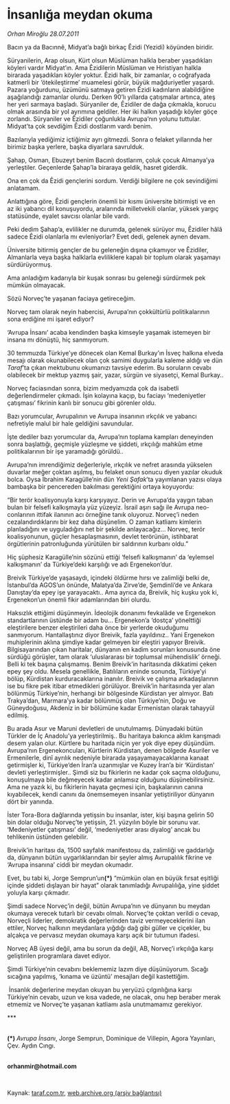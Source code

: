 # İnsanlığa meydan okuma

*Orhan Miroğlu 28.07.2011*

<div class="yazi"><p>Bacın ya da Bacınnê, Midyat’a bağlı birkaç Êzidi (Yezidi) köyünden biridir.</p>
<p>Süryanilerin, Arap olsun, Kürt olsun Müslüman halkla beraber yaşadıkları köyleri vardır Midyat’ın. Ama Êzidilerin Müslüman ve Hıristiyan halkla birarada yaşadıkları köyler yoktur. Êzidi halk, bir zamanlar, o coğrafyada katmerli bir ‘ötekileştirme’ muamelesi görür, büyük mağduriyetler yaşardı. Pazara yoğurdunu, üzümünü satmaya getiren Êzidi kadınların alabildiğine aşağılandığı zamanlar olurdu. Derken 90’lı yıllarda çatışmalar artınca, ateş her yeri sarmaya başladı. Süryaniler de, Êzidiler de dağa çıkmakla, korucu olmak arasında bir yol ayrımına geldiler. Her iki halkın yaşadığı köyler göçe zorlandı. Süryaniler ve Êzidiler çoğunlukla Avrupa’nın yolunu tuttular. Midyat’ta çok sevdiğim Êzidi dostlarım vardı benim. </p>
<p>Bazılarıyla yediğimiz içtiğimiz ayrı gitmezdi. Sonra o felaket yıllarında her birimiz başka yerlere, başka diyarlara savrulduk. </p>
<p>Şahap, Osman, Ebuzeyt benim Bacınlı dostlarım, çoluk çocuk Almanya’ya yerleştiler. Geçenlerde Şahap’la biraraya geldik, hasret giderdik.</p>
<p>Ona en çok da Êzidi gençlerini sordum. Verdiği bilgilere ne çok sevindiğimi anlatamam.</p>
<p>Anlattığına göre, Êzidi gençlerin önemli bir kısmı üniversite bitirmişti ve en az iki yabancı dil konuşuyordu, aralarında milletvekili olanlar, yüksek yargıç statüsünde, eyalet savcısı olanlar bile vardı. </p>
<p>Peki dedim Şahap’a, evlilikler ne durumda, gelenek sürüyor mu, Êzidiler hâlâ sadece Êzidi olanlarla mı evleniyorlar? Evet dedi, gelenek aynen devam. </p>
<p>Üniversite bitirmiş gençler de bu geleneğin dışına çıkamıyor ve Êzidiler, Almanlarla veya başka halklarla evliliklere kapalı bir toplum olarak yaşamayı sürdürüyormuş.</p>
<p>Ama anladığım kadarıyla bir kuşak sonrası bu geleneği sürdürmek pek mümkün olmayacak.</p>
<p>Sözü Norveç’te yaşanan faciaya getireceğim. </p>
<p>Norveç tam olarak neyin habercisi, Avrupa’nın çokkültürlü politikalarının sona erdiğine mi işaret ediyor?</p>
<p>‘Avrupa İnsanı’ acaba kendinden başka kimseyle yaşamak istemeyen bir insana mı dönüştü, hiç sanmıyorum.</p>
<p>30 temmuzda Türkiye’ye dönecek olan Kemal Burkay’ın İsveç halkına elveda mesajı olarak okunabilecek olan çok samimi duygularla kaleme aldığı ve dün <i>Taraf</i>’ta çıkan mektubunu okumanızı tavsiye ederim. Bu soruların cevabı olabilecek bir mektup yazmış şair, yazar, sürgün ve siyasetçi, Kemal Burkay..</p>
<p>Norveç faciasından sonra, bizim medyamızda çok da isabetli değerlendirmeler çıkmadı. İşin kolayına kaçıp, bu faciayı ‘medeniyetler çatışması’ fikrinin kanlı bir sonucu gibi görenler oldu.</p>
<p>Bazı yorumcular, Avrupalının ve Avrupa insanının ırkçılık ve yabancı nefretiyle malul bir hale geldiğini savundular. </p>
<p>İşte dediler bazı yorumcular da, Avrupa’nın toplama kampları deneyinden sonra başlattığı, geçmişle yüzleşme ve şiddeti, ırkçılığı mahkûm etme politikalarının bir işe yaramadığı görüldü..</p>
<p>Avrupa’nın imrendiğimiz değerleriyle, ırkçılık ve nefret arasında yükselen duvarlar meğer çoktan aşılmış, bu felaket onun sonucu diyen yazılar okuduk bolca. Oysa İbrahim Karagülle’nin dün <i>Yeni Şafak</i>’ta yayımlanan yazısı olaya bambaşka bir pencereden bakılması gerektiğini ortaya koyuyordu: </p>
<p>“Bir terör koalisyonuyla karşı karşıyayız. Derin ve Avrupa’da yaygın taban bulan bir felsefi kalkışmayla yüz yüzeyiz. İsrail aşırı sağı ile Avrupa neo-conlarının ittifak ilanının acı örneğine tanık oluyoruz. Norveç’i neden cezalandırdıklarını bir kez daha düşünelim. O zaman katliamı kimlerin planladığını ve uyguladığını net bir şekilde anlayacağız... Norveç, terör koalisyonunun, güçler hesaplaşmasının, devlet terörünün, istihbarat örgütlerinin patronluğunda yürütülen bir saldırının kurbanı oldu.”</p>
<p>Hiç şüphesiz Karagülle’nin sözünü ettiği ‘felsefi kalkışmanın’ da ‘eylemsel kalkışmanın’ da Türkiye’deki karşılığı ve adı Ergenekon’dur. </p>
<p>Breivik Türkiye’de yaşasaydı, içindeki öldürme hırsı ve zalimliği belki de, İstanbul’da AGOS’un önünde, Malatya’da Zirve’de, Şemdinli’de ve Ankara Danıştay’da epey işe yarayacaktı.. Ama ayrıca da, Breivik, hiç kuşku yok ki, Ergenekon’un önemli fikir adamlarından biri olurdu. </p>
<p>Haksızlık ettiğimi düşünmeyin. İdeolojik donanımı fevkalâde ve Ergenekon standartlarının üstünde bir adam bu... Ergenekon’a ‘dostça’ yönelttiği eleştirilere benzer eleştirileri daha önce bir yerlerde okuduğumu sanmıyorum. Hantallaştınız diyor Breivik, fazla yayıldınız.. Yani Ergenekon muhiplerinin aklına şimdiye kadar gelmeyen bir eleştiri yapıyor Breivik. Bilgisayarından çıkan haritalar, dünyanın en kadim sorunları konusunda öne sürdüğü görüşler, tam olarak ‘uluslararası bir toplumsal mühendislik’ örneği. Belli ki tek başına çalışmamış. Benim Breivik’in haritasında dikkatimi çeken epey şey oldu. Mesela genellikle, Batılıların eninde sonunda, Türkiye’yi bölüp, Kürdistan kurduracaklarına inanılır. Breivik ve çalışma arkadaşlarının ise bu fikre pek itibar etmedikleri görülüyor. Breivik’in haritasında yer alan bölünmüş Türkiye’nin, herhangi bir bölgesinde Kürdistan yer almıyor. Batı Trakya’dan, Marmara’ya kadar bölünmüş olan Türkiye’nin, Doğu ve Güneydoğusu, Akdeniz in bir bölümüne kadar Ermenistan olarak tahayyül edilmiş. </p>
<p>Bu arada Asur ve Maruni devletleri de unutulmamış. Dünyadaki bütün Türkler de İç Anadolu’ya yerleştirilmiş.. Bu haritaya bakınca aklım karışmadı desem yalan olur. Kürtlere bu haritada niçin yer yok diye epey düşündüm. Avrupa’nın Ergenekoncuları, Kürtlerin Kürdistan, denen bölgede Asuriler ve Ermenilerle, dinî ayrılık nedeniyle birarada yaşayamayacaklarına kanaat getirmişler ki, Türkiye’den İran’a uzanmışlar ve Kuzey İran’a bir ‘Kürdistan’ devleti yerleştirmişler.. Şimdi siz bu fikirlerin ne kadar çok saçma olduğunu, konuşulmaya bile değmeyecek kadar anlamsız olduğunu düşünebilirsiniz. Ama ne yazık ki, bu fikirlerin hayata geçmesi için, başkalarının canına kıyabilecek, kendi canını da önemsemeyen insanlar yetiştiriliyor dünyanın dört bir yanında. </p>
<p>İster Tora-Bora dağlarında yetişsin bu insanlar, ister, kişi başına gelirin 50 bin dolar olduğu Norveç’te yetişsin, 21. yüzyılın böyle bir sorunu var. ‘Medeniyetler çatışması’ değil, ‘medeniyetler arası diyalog’ ancak bu tehlikenin üstünden gelebilir.</p>
<p>Breivik’in haritası da, 1500 sayfalık manifestosu da, zalimliği ve gaddarlığı da, dünyanın bütün uygarlıklarından bir şeyler almış Avrupalılık fikrine ve ‘Avrupa insanına’ ciddi bir meydan okumadır. </p>
<p>Evet, bu tabi ki, Jorge Semprun’un<b>(*)</b> “mümkün olan en büyük fırsat eşitliği içinde şiddeti dışlayan bir hayat” olarak tanımladığı Avrupalılığa, yine şiddet yoluyla karşı çıkmadır.</p>
<p>Şimdi sadece Norveç’in değil, bütün Avrupa’nın ve dünyanın bu meydan okumaya verecek tutarlı bir cevabı olmalı. Norveç’te çoktan verildi o cevap, Norveçli liderler, demokratik değerlerinden taviz vermeyeceklerini ilan ettiler, Norveç halkının meydanlara yığdığı dağ gibi güller ve çiçekler, bu alçakça ve pervasız meydan okumaya karşı açık bir tutumun ifadesi.</p>
<p>Norveç AB üyesi değil, ama bu sorun da değil, AB, Norveç’i ırkçılığa karşı geliştirilen programlara davet ediyor.</p>
<p>Şimdi Türkiye’nin cevabını beklememiz lazım diye düşünüyorum. Sıcağı sıcağına yapılmış, ‘kınama ve üzüntü’ mesajları değil kastettiğim. </p>
<p> İnsanlık değerlerine meydan okuyan bu yeryüzü çılgınlığına karşı Türkiye’nin cevabı, uzun ve kısa vadede, ne olacak, onu hep beraber merak etmemiz ve Norveç’te yaşanan katliamı asla unutmamamız gerekiyor.</p>
<p>***</p>
<p><b><br/>(*) </b><i>Avrupa İnsanı</i>, Jorge Semprun, Dominique de Villepin, Agora Yayınları, Çev. Aydın Cıngı.</p>
<p><b><br/>orhanmir@hotmail.com</b></p>
<p><b> </b></p>
</div>

Kaynak: [taraf.com.tr](http://www.taraf.com.tr/orhan-miroglu/makale-insanliga-meydan-okuma.htm), [web.archive.org (arşiv bağlantısı)](http://web.archive.org/web/20130720185642/http://www.taraf.com.tr/orhan-miroglu/makale-insanliga-meydan-okuma.htm)
